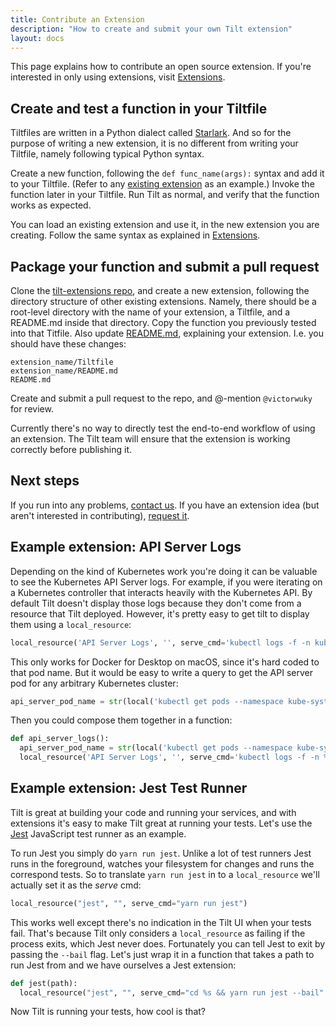 ```yaml
---
title: Contribute an Extension
description: "How to create and submit your own Tilt extension"
layout: docs
---
```


This page explains how to contribute an open source extension. If you're interested in only using extensions, visit [Extensions](extensions.html).

## Create and test a function in your Tiltfile
Tiltfiles are written in a Python dialect called [Starlark](https://github.com/bazelbuild/starlark/blob/master/spec.mdl). And so for the purpose of writing a new extension, it is no different from writing your Tiltfile, namely following typical Python syntax.

Create a new function, following the `def func_name(args):` syntax and add it to your Tiltfile. (Refer to any [existing extension](https://github.com/tilt-dev/tilt-extensions) as an example.) Invoke the function later in your Tiltfile. Run Tilt as normal, and verify that the function works as expected.

You can load an existing extension and use it, in the new extension you are creating. Follow the same syntax as explained in [Extensions](extensions.html). 

## Package your function and submit a pull request
Clone the [tilt-extensions repo](https://github.com/tilt-dev/tilt-extensions), and create a new extension, following the directory structure of other existing extensions. Namely, there should be a root-level directory with the name of your extension, a Tiltfile, and a README.md inside that directory. Copy the function you previously tested into that Titfile. Also update [README.md](https://github.com/tilt-dev/tilt-extensions/blob/master/README.md), explaining your extension. I.e. you should have these changes:

```
extension_name/Tiltfile
extension_name/README.md
README.md
```

Create and submit a pull request to the repo, and @-mention `@victorwuky` for review.

Currently there's no way to directly test the end-to-end workflow of using an extension. The Tilt team will ensure that the extension is working correctly before publishing it.

## Next steps

If you run into any problems, [contact us](https://tilt.dev/contact). If you have an extension idea (but aren't interested in contributing), [request it](https://github.com/tilt-dev/tilt/issues).


## Example extension: API Server Logs
Depending on the kind of Kubernetes work you're doing it can be valuable to see the Kubernetes API Server logs. For example, if you were iterating on a Kubernetes controller that interacts heavily with the Kubernetes API. By default Tilt doesn't display those logs because they don't come from a resource that Tilt deployed. However, it's pretty easy to get tilt to display them using a `local_resource`:

```python
local_resource('API Server Logs', '', serve_cmd='kubectl logs -f -n kube-system kube-apiserver-docker-desktop')
```

This only works for Docker for Desktop on macOS, since it's hard coded to that pod name. But it would be easy to write a query to get the API server pod for any arbitrary Kubernetes cluster:

```python
api_server_pod_name = str(local('kubectl get pods --namespace kube-system -o=jsonpath="{.items..metadata.name}" -l component=kube-apiserver')).rstrip(\n)
```

Then you could compose them together in a function:

```python
def api_server_logs():
  api_server_pod_name = str(local('kubectl get pods --namespace kube-system -o=jsonpath="{.items..metadata.name}" -l component=kube-apiserver')).rstrip(\n)
  local_resource('API Server Logs', '', serve_cmd='kubectl logs -f -n %s' % api_server_pod_name )
```

## Example extension: Jest Test Runner

Tilt is great at building your code and running your services, and with extensions it's easy to make Tilt great at running your tests. Let's use the [Jest](https://jestjs.io/) JavaScript test runner as an example.

To run Jest you simply do `yarn run jest`. Unlike a lot of test runners Jest runs in the foreground, watches your filesystem for changes and runs the correspond tests. So to translate `yarn run jest` in to a `local_resource` we'll actually set it as the _serve_ cmd:

```python
local_resource("jest", "", serve_cmd="yarn run jest")
```

This works well except there's no indication in the Tilt UI when your tests fail. That's because Tilt only considers a `local_resource` as failing if the process exits, which Jest never does. Fortunately you can tell Jest to exit by passing the `--bail` flag. Let's just wrap it in a function that takes a path to run Jest from and we have ourselves a Jest extension:

```python
def jest(path):
  local_resource("jest", "", serve_cmd="cd %s && yarn run jest --bail" % path)
```

Now Tilt is running your tests, how cool is that?
